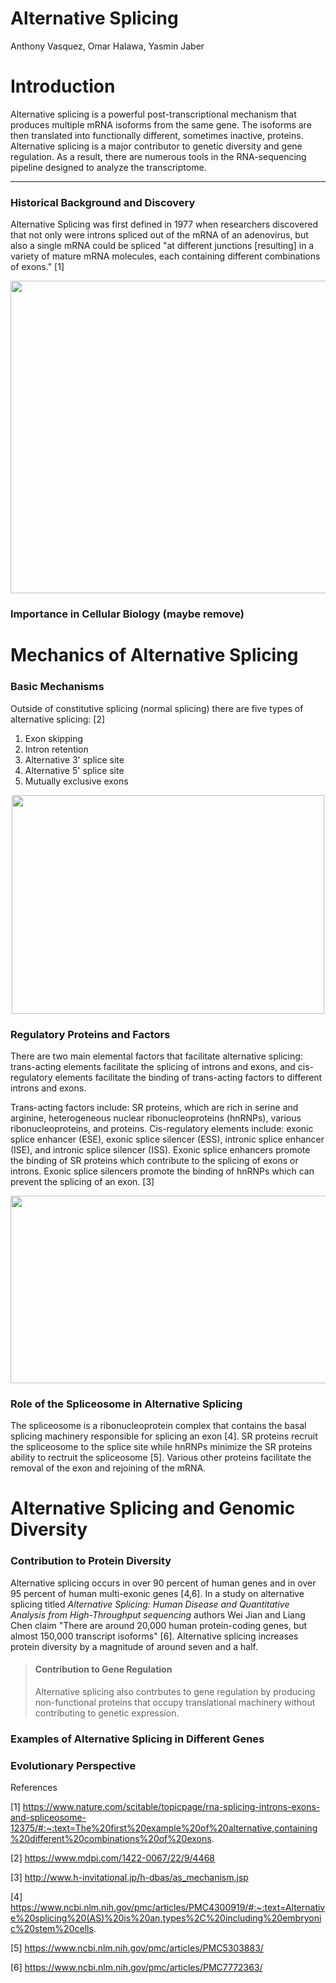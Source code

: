 # Alternative Splicing

Anthony Vasquez, Omar Halawa, Yasmin Jaber

# Introduction

Alternative splicing is a powerful post-transcriptional mechanism that produces multiple mRNA isoforms from the same gene. The isoforms are then translated into functionally different, sometimes inactive, proteins. Alternative splicing is a major contributor to genetic diversity and gene regulation. As a result, there are numerous tools in the RNA-sequencing pipeline designed to analyze the transcriptome. 


---

### Historical Background and Discovery

Alternative Splicing was first defined in 1977 when researchers discovered that not only were introns spliced out of the mRNA of an adenovirus, but also a single mRNA could be spliced "at different junctions [resulting] in a variety of mature mRNA molecules, each containing different combinations of exons." [1]

<div align="center">
<img src="https://github.com/pavasquez1/BENG183_2023Fall_Applied-Genomic-Technologies/blob/main/Final_Paper/Group_19_Alternative_Splicing/DNA_alternative_splicing.gif" width="850" height="500" />

<div align="left">
  
### Importance in Cellular Biology (maybe remove)


# Mechanics of Alternative Splicing

### Basic Mechanisms

Outside of constitutive splicing (normal splicing) there are five types of alternative splicing: [2] 
1. Exon skipping
2. Intron retention
3. Alternative 3' splice site
4. Alternative 5' splice site
5. Mutually exclusive exons

<div align="center">
<img src="https://www.mdpi.com/ijms/ijms-22-04468/article_deploy/html/images/ijms-22-04468-g001.png" width="500" height="350" />
<div align="left">


### Regulatory Proteins and Factors

There are two main elemental factors that facilitate alternative splicing: trans-acting elements facilitate the splicing of introns and exons, and cis-regulatory elements facilitate the binding of trans-acting factors to different introns and exons. 

Trans-acting factors include: SR proteins, which are rich in serine and arginine, heterogeneous nuclear ribonucleoproteins (hnRNPs), various ribonucleoproteins, and proteins. Cis-regulatory elements include: exonic splice enhancer (ESE), exonic splice silencer (ESS), intronic splice enhancer (ISE), and intronic splice silencer (ISS). Exonic splice enhancers promote the binding of SR proteins which contribute to the splicing of exons or introns. Exonic splice silencers promote the binding of hnRNPs which can prevent the splicing of an exon. [3]

<div align="center">
<img src="https://github.com/pavasquez1/BENG183_2023Fall_Applied-Genomic-Technologies/blob/main/Final_Paper/Group_19_Alternative_Splicing/Altsplicingelements.png" width="600" height="300" />
<div align="left">


### Role of the Spliceosome in Alternative Splicing

The spliceosome is a ribonucleoprotein complex that contains the basal splicing machinery responsible for splicing an exon [4]. SR proteins recruit the spliceosome to the splice site while hnRNPs minimize the SR proteins ability to rectruit the spliceosome [5]. Various other proteins facilitate the removal of the exon and rejoining of the mRNA. 

# Alternative Splicing and Genomic Diversity

### Contribution to Protein Diversity

Alternative splicing occurs in over 90 percent of human genes and in over 95 percent of human multi-exonic genes [4,6]. In a study on alternative splicing titled _Alternative Splicing: Human Disease and Quantitative Analysis from High-Throughput sequencing_ authors Wei Jian and Liang Chen claim "There are around 20,000 human protein-coding genes, but almost 150,000 transcript isoforms" [6]. Alternative splicing increases protein diversity by a magnitude of around seven and a half. 

> #### Contribution to Gene Regulation
> Alternative splicing also contrbutes to gene regulation by producing non-functional proteins that occupy translational machinery without contributing to genetic expression. 

### Examples of Alternative Splicing in Different Genes

### Evolutionary Perspective







References


[1] https://www.nature.com/scitable/topicpage/rna-splicing-introns-exons-and-spliceosome-12375/#:~:text=The%20first%20example%20of%20alternative,containing%20different%20combinations%20of%20exons.

[2] https://www.mdpi.com/1422-0067/22/9/4468

[3] http://www.h-invitational.jp/h-dbas/as_mechanism.jsp

[4] https://www.ncbi.nlm.nih.gov/pmc/articles/PMC4300919/#:~:text=Alternative%20splicing%20(AS)%20is%20an,types%2C%20including%20embryonic%20stem%20cells.

[5] https://www.ncbi.nlm.nih.gov/pmc/articles/PMC5303883/

[6] https://www.ncbi.nlm.nih.gov/pmc/articles/PMC7772363/

